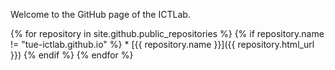Welcome to the GitHub page of the ICTLab.

{% for repository in site.github.public_repositories %}
  {% if repository.name != "tue-ictlab.github.io" %}
    * [{{ repository.name }}]({{ repository.html_url }})
  {% endif %}
{% endfor %}

